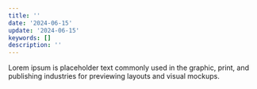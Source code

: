 ```yaml
---
title: ''
date: '2024-06-15'
update: '2024-06-15'
keywords: []
description: ''
---
```


Lorem ipsum is placeholder text commonly used in the graphic, print, and publishing industries for previewing
layouts and visual mockups.
